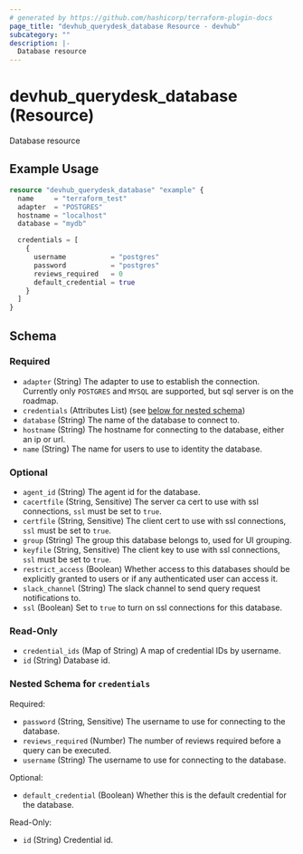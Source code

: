 ```yaml
---
# generated by https://github.com/hashicorp/terraform-plugin-docs
page_title: "devhub_querydesk_database Resource - devhub"
subcategory: ""
description: |-
  Database resource
---
```


# devhub_querydesk_database (Resource)

Database resource

## Example Usage

```terraform
resource "devhub_querydesk_database" "example" {
  name     = "terraform_test"
  adapter  = "POSTGRES"
  hostname = "localhost"
  database = "mydb"

  credentials = [
    {
      username           = "postgres"
      password           = "postgres"
      reviews_required   = 0
      default_credential = true
    }
  ]
}
```

<!-- schema generated by tfplugindocs -->
## Schema

### Required

- `adapter` (String) The adapter to use to establish the connection. Currently only `POSTGRES` and `MYSQL` are supported, but  sql server is on the roadmap.
- `credentials` (Attributes List) (see [below for nested schema](#nestedatt--credentials))
- `database` (String) The name of the database to connect to.
- `hostname` (String) The hostname for connecting to the database, either an ip or url.
- `name` (String) The name for users to use to identity the database.

### Optional

- `agent_id` (String) The agent id for the database.
- `cacertfile` (String, Sensitive) The server ca cert to use with ssl connections, `ssl` must be set to `true`.
- `certfile` (String, Sensitive) The client cert to use with ssl connections, `ssl` must be set to `true`.
- `group` (String) The group this database belongs to, used for UI grouping.
- `keyfile` (String, Sensitive) The client key to use with ssl connections, `ssl` must be set to `true`.
- `restrict_access` (Boolean) Whether access to this databases should be explicitly granted to users or if any authenticated user can access it.
- `slack_channel` (String) The slack channel to send query request notifications to.
- `ssl` (Boolean) Set to `true` to turn on ssl connections for this database.

### Read-Only

- `credential_ids` (Map of String) A map of credential IDs by username.
- `id` (String) Database id.

<a id="nestedatt--credentials"></a>
### Nested Schema for `credentials`

Required:

- `password` (String, Sensitive) The username to use for connecting to the database.
- `reviews_required` (Number) The number of reviews required before a query can be executed.
- `username` (String) The username to use for connecting to the database.

Optional:

- `default_credential` (Boolean) Whether this is the default credential for the database.

Read-Only:

- `id` (String) Credential id.
